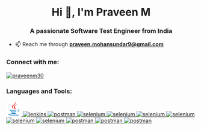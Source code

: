<h1 align="center">Hi 👋, I'm Praveen M</h1>
<h3 align="center">A passionate Software Test Engineer from India</h3>

- 📫 Reach me through **praveen.mohansundar9@gmail.com**

<h3 align="left">Connect with me:</h3>
<p align="left">
<a href="https://linkedin.com/in/praveenm30" target="blank"><img align="center" src="https://raw.githubusercontent.com/rahuldkjain/github-profile-readme-generator/master/src/images/icons/Social/linked-in-alt.svg" alt="praveenm30" height="30" width="40" /></a>
</p>

<h3 align="left">Languages and Tools:</h3>
<p align="left"> 
  <a href="https://www.java.com" target="_blank" rel="noreferrer"> <img src="https://raw.githubusercontent.com/devicons/devicon/master/icons/java/java-original.svg" alt="java" width="40" height="40"/> </a>
  <a href="https://www.jenkins.io" target="_blank" rel="noreferrer"> <img src="https://www.vectorlogo.zone/logos/jenkins/jenkins-icon.svg" alt="jenkins" width="40" height="40"/> </a>
  <a href="https://postman.com" target="_blank" rel="noreferrer"> <img src="https://www.vectorlogo.zone/logos/getpostman/getpostman-icon.svg" alt="postman" width="40" height="40"/> </a>
  <a href="https://www.selenium.dev" target="_blank" rel="noreferrer"> <img src="https://raw.githubusercontent.com/detain/svg-logos/780f25886640cef088af994181646db2f6b1a3f8/svg/selenium-logo.svg" alt="selenium" width="40" height="40"/> </a>
   <a href="https://appium.io/" target="_blank" rel="noreferrer"> <img src="https://appium.io/docs/en/latest/assets/images/appium-logo-horiz.png" alt="selenium" width="120" height="40"/> </a>
  <a href="https://testng.org/" target="_blank" rel="noreferrer"> <img src="https://i.pinimg.com/originals/b1/c5/07/b1c50720d7c59caff5660adbe3e0f9a9.jpg" alt="selenium" width="100" height="40"/> </a>
  <a href="https://www.mysql.com/" target="_blank" rel="noreferrer"> <img src="https://encrypted-tbn0.gstatic.com/images?q=tbn:ANd9GcRjz86ydXbLYM50CaY9EBynCcDgwIZbKl9qYg&s" alt="selenium" width="100" height="40"/> </a>
  <a href="https://jmeter.apache.org/" target="_blank" rel="noreferrer"> <img src="https://jmeter.apache.org/images/logo.svg" alt="selenium" width="100" height="40"/> </a>
  <a href="https://maven.apache.org/" target="_blank" rel="noreferrer"> <img src="https://maven.apache.org/images/apache-maven-project.png" alt="selenium" width="180" height="40"/> </a>
  <a href="https://www.fireflink.com/" target="_blank" rel="noreferrer"> <img src="https://www.fireflink.com/static/media/fireflink.0d427889.svg" alt="postman" width="140" height="40"/> </a>
  <a href="https://rest-assured.io/" target="_blank" rel="noreferrer"> <img src="https://rest-assured.io/img/logo-transparent.png" alt="postman" width="40" height="40"/> </a>
  <a href="https://rest-assured.io/" target="_blank" rel="noreferrer"> <img src="https://camo.githubusercontent.com/7fedb323ac9f1c4ca65cee9aa68721470f74fbe53bf8f07d257255959eb9913c/68747470733a2f2f313030306c6f676f732e6e65742f77702d636f6e74656e742f75706c6f6164732f323032312f30352f41746c61737369616e2d4c6f676f2d3230313073312e706e67" alt="postman" width="40" height="40"/> </a>
</p>
